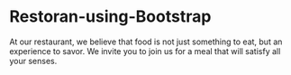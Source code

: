 # Restoran-using-Bootstrap
At our restaurant, we believe that food is not just something to eat, but an experience to savor. We invite you to join us for a meal that will satisfy all your senses.
